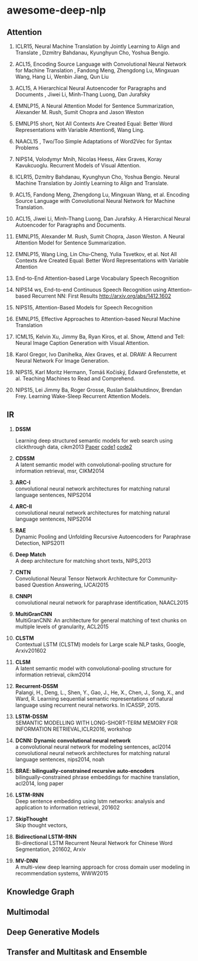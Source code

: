 # awesome-deep-nlp

## Attention  

1. ICLR15, Neural Machine Translation by Jointly Learning to Align and Translate , Dzmitry Bahdanau, Kyunghyun Cho, Yoshua Bengio.   

1. ACL15, Encoding Source Language with Convolutional Neural Network for Machine Translation , Fandong Meng, Zhengdong Lu, Mingxuan Wang, Hang Li, Wenbin Jiang, Qun Liu

1. ACL15, A Hierarchical Neural Autoencoder for Paragraphs and Documents , Jiwei Li, Minh-Thang Luong, Dan Jurafsky  

1. EMNLP15, A Neural Attention Model for Sentence Summarization, Alexander M. Rush, Sumit Chopra and Jason Weston  

1. EMNLP15 short, Not All Contexts Are Created Equal: Better Word Representations with Variable Attention6, Wang Ling.

1. NAACL15 , Two/Too Simple Adaptations of Word2Vec for Syntax Problems  

1. NIPS14, Volodymyr Mnih, Nicolas Heess, Alex Graves, Koray Kavukcuoglu. Recurrent Models of Visual Attention.

1. ICLR15, Dzmitry Bahdanau, Kyunghyun Cho, Yoshua Bengio. Neural Machine Translation by Jointly Learning to Align and Translate.  

1. ACL15, Fandong Meng, Zhengdong Lu, Mingxuan Wang, et al. Encoding Source Language with Convolutional Neural Network for Machine Translation.  

1. ACL15, Jiwei Li, Minh-Thang Luong, Dan Jurafsky. A Hierarchical Neural Autoencoder for Paragraphs and Documents. 

1. EMNLP15, Alexander M. Rush, Sumit Chopra, Jason Weston. A Neural Attention Model for Sentence Summarization. 

1. EMNLP15, Wang Ling, Lin Chu-Cheng, Yulia Tsvetkov, et al. Not All Contexts Are Created Equal: Better Word Representations with Variable Attention

1. End-to-End Attention-based Large Vocabulary Speech Recognition

1. NIPS14 ws, End-to-end Continuous Speech Recognition using Attention-based Recurrent NN: First Results http://arxiv.org/abs/1412.1602

1. NIPS15, Attention-Based Models for Speech Recognition 

1. EMNLP15, Effective Approaches to Attention-based Neural Machine Translation 

1. ICML15, Kelvin Xu, Jimmy Ba, Ryan Kiros, et al. Show, Attend and Tell: Neural Image Caption Generation with Visual Attention. 

1. Karol Gregor, Ivo Danihelka, Alex Graves, et al. DRAW: A Recurrent Neural Network For Image Generation. 

1. NIPS15, Karl Moritz Hermann, Tomáš Kočiský, Edward Grefenstette, et al. Teaching Machines to Read and Comprehend. 

1. NIPS15, Lei Jimmy Ba, Roger Grosse, Ruslan Salakhutdinov, Brendan Frey. Learning Wake-Sleep Recurrent Attention Models.


## IR

1. **DSSM**   


	Learning deep structured semantic models for web search using clickthrough data, cikm2013 [Paper](http://www.msr-waypoint.net/pubs/198202/cikm2013_DSSM_fullversion.pdf) [code1](https://github.com/mranahmd/dssm-wemb-theano) [code2](https://github.com/outstandingcandy/dssm)
2. **CDSSM**   
A latent semantic model with convolutional-pooling structure for information retrieval, msr, CIKM2014
3. **ARC-I**  
convolutional neural network architectures for matching natural language sentences, NIPS2014
3. **ARC-II**  
convolutional neural network architectures for matching natural language sentences, NIPS2014
3. **RAE**  
Dynamic Pooling and Unfolding Recursive Autoencoders for Paraphrase Detection, NIPS2011
3. **Deep Match**  
A deep architecture for matching short texts, NIPS,2013
3. **CNTN**  
Convolutional Neural Tensor Network Architecture for Community-based Question Answering, IJCAI2015
3. **CNNPI**  
convolutional neural network for paraphrase identification, NAACL2015
3. **MultiGranCNN**  
MultiGranCNN: An architecture for general matching of text chunks on multiple levels of granularity, ACL2015

3. **CLSTM**   
	Contextual LSTM (CLSTM) models for Large scale NLP tasks, Google, Arxiv201602
3. **CLSM**   
A latent semantic model with convolutional-pooling structure for information retrieval, cikm2014
4. **Recurrent-DSSM**  
Palangi, H., Deng, L., Shen, Y., Gao, J., He, X., Chen, J., Song, X., and Ward, R. Learning sequential semantic representations of natural language using recurrent neural networks. In ICASSP, 2015.

4. **LSTM-DSSM**  
SEMANTIC MODELLING WITH LONG-SHORT-TERM MEMORY FOR INFORMATION RETRIEVAL,ICLR2016, workshop

4. **DCNN: Dynamic convolutional neural network**  
a convolutional neural network for modeling sentences, acl2014
convolutional neural network architectures for matching natural language sentences, nips2014, noah
3. **BRAE: bilingually-constrained recursive auto-encoders**  
bilingually-constrained phrase embeddings for machine translation, acl2014, long paper
6. **LSTM-RNN**  
Deep sentence embedding using lstm networks: analysis and application to information retrieval, 201602
7. **SkipThought**  
Skip thought vectors, 
9. **Bidirectional LSTM-RNN**  
Bi-directional LSTM Recurrent Neural Network for Chinese Word Segmentation, 201602, Arxiv
10. **MV-DNN**  
A multi-view deep learning approach for cross domain user modeling in recommendation systems, WWW2015

## Knowledge Graph

## Multimodal

## Deep Generative Models

## Transfer and Multitask and Ensemble


